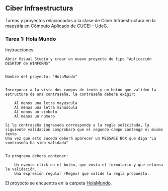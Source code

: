 ## Ciber Infraestructura
Tareas y proyectos relacionados a la clase de Ciber Infraestructura en la maestría en Cómputo Aplicado de CUCEI - UdeG.


### Tarea 1: Hola Mundo

Instrucciones:
```
Abrir Visual Studio y crear un nuevo proyecto de tipo "Aplicación DESKTOP de WINFORMS"


Nombre del proyecto: "HolaMundo"


Incorporar a la vista dos campos de texto y un botón que validen la estructura de una contraseña, la contraseña deberá exigir:

    Al menos una letra mayúscula
    Al menos una letra minúscula
    Al menos un símbolo
    Al menos un número

Si la contraseña ingresada corresponde a la regla solicitada, la siguiente validación comprobará que el segundo campo contenga el mismo texto
Una vez que esto suceda deberá aparecer un MESSAGE BOX que diga "La contraseña ha sido validada"


Tu programa deberá contener:

    Un evento click en el botón, que envía el formulario y que retorna la validación.
    Una expresión regular (Regex) que valide la regla propuesta.
```

El proyecto se encuentra en la carpeta [HolaMundo](https://github.com/adrhem/ciber-infraestructura/tree/main/HolaMundo).